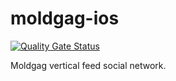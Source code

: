 # moldgag-ios
[![Quality Gate Status](https://sonarcloud.io/api/project_badges/measure?project=adriantabirta_moldgag-ios&metric=alert_status)](https://sonarcloud.io/summary/new_code?id=adriantabirta_moldgag-ios)

Moldgag vertical feed social network.
